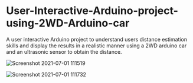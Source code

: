 # User-Interactive-Arduino-project-using-2WD-Arduino-car
A user interactive Arduino project to understand users distance estimation skills and display the results in a realistic manner using a 2WD arduino car and an ultrasonic sensor to obtain the distance.

![Screenshot 2021-07-01 111519](https://user-images.githubusercontent.com/54582161/124072129-fc9ea080-da5d-11eb-8ad3-2d79d03ee778.jpg)

![Screenshot 2021-07-01 111732](https://user-images.githubusercontent.com/54582161/124072136-fdcfcd80-da5d-11eb-9585-4bcdef923f2c.jpg)
